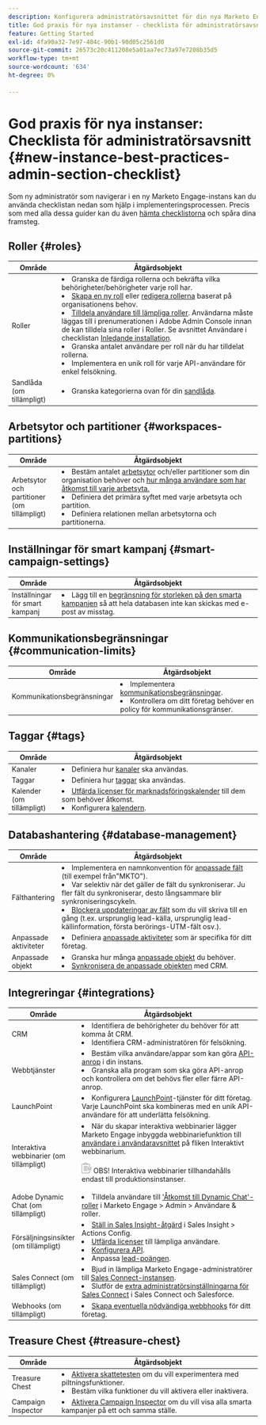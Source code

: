 ```yaml
---
description: Konfigurera administratörsavsnittet för din nya Marketo Engage-instans.
title: God praxis för nya instanser - checklista för administratörsavsnitt
feature: Getting Started
exl-id: 4fa90a32-7e97-404c-90b1-90d05c2561d0
source-git-commit: 26573c20c411208e5a01aa7ec73a97e7208b35d5
workflow-type: tm+mt
source-wordcount: '634'
ht-degree: 0%

---
```


# God praxis för nya instanser: Checklista för administratörsavsnitt {#new-instance-best-practices-admin-section-checklist}

Som ny administratör som navigerar i en ny Marketo Engage-instans kan du använda checklistan nedan som hjälp i implementeringsprocessen. Precis som med alla dessa guider kan du även [hämta checklistorna](/help/marketo/getting-started/implementing-a-new-marketo-engage-instance/assets/adobe-marketo-engage-new-instance-admin-checklist.xlsx) och spåra dina framsteg.

## Roller {#roles}

<table>
<thead>
  <tr>
    <th style="width:20%">Område</th>
    <th style="width:80%">Åtgärdsobjekt</th>
  </tr>
</thead>
<tbody>
  <tr>
    <td>Roller</td>
    <td><li>Granska de färdiga rollerna och bekräfta vilka behörigheter/behörigheter varje roll har.</li>
    <li><a href="https://experienceleague.adobe.com/docs/marketo/using/product-docs/administration/users-and-roles/managing-user-roles-and-permissions.html?lang=sv-SE#create-a-new-role" target="_blank">Skapa en ny roll</a> eller <a href="https://experienceleague.adobe.com/docs/marketo/using/product-docs/administration/users-and-roles/managing-user-roles-and-permissions.html?lang=sv-SE#edit-a-role" target="_blank">redigera rollerna</a> baserat på organisationens behov.</li>
    <li><a href="https://experienceleague.adobe.com/sv/docs/marketo/using/product-docs/administration/users-and-roles/managing-user-roles-and-permissions#assign-roles-to-a-user" target="_blank">Tilldela användare till lämpliga roller</a>. Användarna måste läggas till i prenumerationen i Adobe Admin Console innan de kan tilldela sina roller i Roller. Se avsnittet Användare i checklistan <a href="/help/marketo/getting-started/initial-setup/user-setup.md">Inledande installation</a>.</li>
    <li>Granska antalet användare per roll när du har tilldelat rollerna.</li>
    <li>Implementera en unik roll för varje API-användare för enkel felsökning.</li></td>
  </tr>
  <tr>
    <td>Sandlåda (om tillämpligt)</td>
    <td><li>Granska kategorierna ovan för din <a href="/help/marketo/product-docs/core-marketo-concepts/miscellaneous/marketo-sandbox.md" target="_blank">sandlåda</a>.</li></td>
  </tr>
</tbody>
</table>

## Arbetsytor och partitioner {#workspaces-partitions}

<table>
<thead>
  <tr>
    <th style="width:20%">Område</th>
    <th style="width:80%">Åtgärdsobjekt</th>
  </tr>
</thead>
<tbody>
  <tr>
    <td>Arbetsytor och partitioner (om tillämpligt)</td>
    <td><li>Bestäm antalet <a href="https://experienceleague.adobe.com/docs/marketo/using/product-docs/administration/workspaces-and-person-partitions/understanding-workspaces-and-person-partitions.html?lang=sv-SE" target="_blank"> arbetsytor</a> och/eller partitioner som din organisation behöver och <a href="https://experienceleague.adobe.com/docs/marketo/using/product-docs/administration/workspaces-and-person-partitions/allow-user-access-to-a-workspace.html?lang=sv-SE" target="_blank">hur många användare som har åtkomst till varje arbetsyta.</a></li>
    <li>Definiera det primära syftet med varje arbetsyta och partition.</li>
    <li>Definiera relationen mellan arbetsytorna och partitionerna.</li></td>
  </tr>
</tbody>
</table>

## Inställningar för smart kampanj {#smart-campaign-settings}

<table>
<thead>
  <tr>
    <th style="width:20%">Område</th>
    <th style="width:80%">Åtgärdsobjekt</th>
  </tr>
</thead>
<tbody>
  <tr>
    <td>Inställningar för smart kampanj</td>
    <td><li>Lägg till en <a href="https://experienceleague.adobe.com/docs/marketo/using/product-docs/administration/email-setup/enable-person-restrictions-for-smart-campaigns.html?lang=sv-SE" target="_blank">begränsning för storleken på den smarta kampanjen</a> så att hela databasen inte kan skickas med e-post av misstag.</li></td>
  </tr>
</tbody>
</table>

## Kommunikationsbegränsningar {#communication-limits}

<table>
<thead>
  <tr>
    <th style="width:20%">Område</th>
    <th style="width:80%">Åtgärdsobjekt</th>
  </tr>
</thead>
<tbody>
  <tr>
    <td>Kommunikationsbegränsningar</td>
    <td><li>Implementera <a href="https://experienceleague.adobe.com/docs/marketo/using/product-docs/administration/email-setup/enable-communication-limits.html?lang=sv-SE" target="_blank">kommunikationsbegränsningar</a>.</li>
    <li>Kontrollera om ditt företag behöver en policy för kommunikationsgränser.</li></td>
  </tr>
</tbody>
</table>

## Taggar {#tags}

<table>
<thead>
  <tr>
    <th style="width:20%">Område</th>
    <th style="width:80%">Åtgärdsobjekt</th>
  </tr>
</thead>
<tbody>
  <tr>
    <td>Kanaler</td>
    <td><li>Definiera hur <a href="https://experienceleague.adobe.com/docs/marketo/using/product-docs/administration/tags/create-a-program-channel.html?lang=sv-SE" target="_blank">kanaler</a> ska användas.</li></td>
  </tr>
  <tr>
    <td>Taggar</td>
    <td><li>Definiera hur <a href="https://experienceleague.adobe.com/docs/marketo/using/product-docs/administration/tags/managing-tag-values.html?lang=sv-SE" target="_blank">taggar</a> ska användas.</li></td>
  </tr>
  <tr>
    <td>Kalender<br>
    (om tillämpligt)</td>
    <td><li><a href="https://experienceleague.adobe.com/docs/marketo/using/product-docs/core-marketo-concepts/marketing-calendar/understanding-the-calendar/issue-revoke-a-marketing-calendar-license.html?lang=sv-SE" target="_blank">Utfärda licenser för marknadsföringskalender</a> till dem som behöver åtkomst.</li>
    <li>Konfigurera <a href="https://experienceleague.adobe.com/docs/marketo/using/product-docs/core-marketo-concepts/marketing-calendar/understanding-the-calendar/navigating-the-marketing-calendar.html?lang=sv-SE" target="_blank">kalendern</a>.</li></td>
  </tr>
</tbody>
</table>

## Databashantering {#database-management}

<table>
<thead>
  <tr>
    <th style="width:20%">Område</th>
    <th style="width:80%">Åtgärdsobjekt</th>
  </tr>
</thead>
<tbody>
  <tr>
    <td>Fälthantering</td>
    <td><li>Implementera en namnkonvention för <a href="https://experienceleague.adobe.com/docs/marketo/using/product-docs/administration/field-management/create-a-custom-field-in-marketo.html?lang=sv-SE" target="_blank">anpassade fält</a> (till exempel från"MKTO").</li>
    <li>Var selektiv när det gäller de fält du synkroniserar. Ju fler fält du synkroniserar, desto långsammare blir synkroniseringscykeln.</li>
    <li><a href="https://experienceleague.adobe.com/docs/marketo/using/product-docs/administration/field-management/block-updates-to-a-field.html?lang=sv-SE" target="_blank">Blockera uppdateringar av fält</a> som du vill skriva till en gång (t.ex. ursprunglig lead-källa, ursprunglig lead-källinformation, första berörings-UTM-fält osv.).</li></td>
  </tr>
  <tr>
    <td>Anpassade aktiviteter</td>
    <td><li>Definiera <a href="https://experienceleague.adobe.com/docs/marketo/using/product-docs/administration/marketo-custom-activities/understanding-custom-activities.html?lang=sv-SE" target="_blank">anpassade aktiviteter</a> som är specifika för ditt företag.</li></td>
  </tr>
  <tr>
    <td>Anpassade objekt</td>
    <td><li>Granska hur många <a href="https://experienceleague.adobe.com/docs/marketo/using/product-docs/administration/marketo-custom-objects/understanding-marketo-custom-objects.html?lang=sv-SE" target="_blank">anpassade objekt</a> du behöver.</li>
    <li><a href="https://experienceleague.adobe.com/docs/marketo/using/product-docs/crm-sync/salesforce-sync/sfdc-sync-details/sfdc-sync-custom-object-sync.html?lang=sv-SE" target="_blank">Synkronisera de anpassade objekten</a> med CRM.</li></td>
  </tr>
</tbody>
</table>

## Integreringar {#integrations}

<table>
<thead>
  <tr>
    <th style="width:20%">Område</th>
    <th style="width:80%">Åtgärdsobjekt</th>
  </tr>
</thead>
<tbody>
  <tr>
    <td>CRM </td>
    <td><li>Identifiera de behörigheter du behöver för att komma åt CRM.</li>
    <li>Identifiera CRM-administratören för felsökning.</li></td>
  </tr>
  <tr>
    <td>Webbtjänster</td>
    <td><li>Bestäm vilka användare/appar som kan göra <a href="https://experienceleague.adobe.com/docs/marketo/using/product-docs/administration/users-and-roles/create-an-api-only-user.html?lang=sv-SE" target="_blank">API-anrop</a> i din instans.</li>
    <li>Granska alla program som ska göra API-anrop och kontrollera om det behövs fler eller färre API-anrop.</li></td>
  </tr>
  <tr>
    <td>LaunchPoint</td>
    <td><li>Konfigurera <a href="https://experienceleague.adobe.com/docs/marketo/using/product-docs/administration/additional-integrations/add-adobe-connect-as-a-launchpoint-service.html?lang=sv-SE" target="_blank">LaunchPoint</a>-tjänster för ditt företag. Varje LaunchPoint ska kombineras med en unik API-användare för att underlätta felsökning.</li></td>
  </tr>
  <tr>
    <td>Interaktiva webbinarier (om tillämpligt)</td>
    <td><li>När du skapar interaktiva webbinarier lägger Marketo Engage inbyggda webbinariefunktion till <a href="https://experienceleague.adobe.com/sv/docs/marketo/using/product-docs/demand-generation/events/interactive-webinars/user-and-license-management" target="_blank">användare i användaravsnittet</a> på fliken Interaktivt webbinarium.</li>
    <p><img src="assets/note-icon.png" alt="anteckningsikon"> OBS! Interaktiva webbinarier tillhandahålls endast till produktionsinstanser.</td>
  </tr>
  <tr>
    <td>Adobe Dynamic Chat (om tillämpligt)</td>
    <td><li>Tilldela användare till <a href="https://experienceleague.adobe.com/sv/docs/marketo/using/product-docs/demand-generation/dynamic-chat/setup-and-configuration/add-or-remove-chat-users#add-dynamic-chat-access-to-marketo-role" target="_blank">'Åtkomst till Dynamic Chat'-roller</a> i Marketo Engage &gt; Admin &gt; Användare &amp; roller.</li></td>
  </tr>
  <tr>
    <td>Försäljningsinsikter (om tillämpligt)</td>
    <td><li><a href="https://experienceleague.adobe.com/sv/docs/marketo/using/product-docs/marketo-sales-insight/actions/getting-started/sales-insight-actions-admin-setup-guide#set-up-marketo-sales-account" target="_blank">Ställ in Sales Insight-åtgärd</a> i Sales Insight &gt; Actions Config.</li>
    <li><a href="https://experienceleague.adobe.com/docs/marketo/using/product-docs/marketo-sales-insight/actions/getting-started/sales-insight-actions-admin-setup-guide.html?lang=sv-SE#invite-individual-users-to-msi-actions" target="_blank">Utfärda licenser</a> till lämpliga användare.</li>
    <li><a href="https://experienceleague.adobe.com/docs/marketo/using/product-docs/marketo-sales-insight/msi-for-salesforce/configuration/marketo-sales-insight-configuration-tab-in-salesforce.html?lang=sv-SE" target="_blank">Konfigurera API</a>.</li>
    <li>Anpassa <a href="https://experienceleague.adobe.com/docs/marketo/using/product-docs/marketo-sales-insight/msi-for-salesforce/features/stars-and-flames/priority-urgency-relative-score-and-best-bets.html?lang=sv-SE" target="_blank">lead-poängen</a>.</li></td>
  </tr>
  <tr>
    <td>Sales Connect (om tillämpligt)</td>
    <td><li>Bjud in lämpliga Marketo Engage-administratörer till <a href="https://experienceleague.adobe.com/sv/docs/marketo/using/product-docs/marketo-sales-connect/getting-started/accessing-your-new-sales-connect-instance" target="_blank">Sales Connect-instansen</a>.</li>
    <li>Slutför de <a href="https://experienceleague.adobe.com/sv/docs/marketo/using/product-docs/marketo-sales-connect/getting-started/getting-started-guide-for-sales-connect-admins" target="_blank">extra administratörsinställningarna för Sales Connect</a> i Sales Connect och Salesforce.</li></td>
  </tr>
  <tr>
    <td>Webhooks (om tillämpligt)</td>
    <td><li><a href="https://experienceleague.adobe.com/docs/marketo/using/product-docs/administration/additional-integrations/create-a-webhook.html?lang=sv-SE" target="_blank">Skapa eventuella nödvändiga webbhooks</a> för ditt företag.</li>
    </td>
  </tr>
</tbody>
</table>

## Treasure Chest {#treasure-chest}

<table>
<thead>
  <tr>
    <th style="width:20%">Område</th>
    <th style="width:80%">Åtgärdsobjekt</th>
  </tr>
</thead>
<tbody>
  <tr>
    <td>Treasure Chest </td>
    <td><li><a href="https://experienceleague.adobe.com/docs/marketo/using/product-docs/administration/settings/enable-or-disable-treasure-chest-features.html?lang=sv-SE" target="_blank">Aktivera skattetesten</a> om du vill experimentera med piltningsfunktioner.</li>
    <li>Bestäm vilka funktioner du vill aktivera eller inaktivera.</li></td>
  </tr>
  <tr>
    <td>Campaign Inspector </td>
    <td><li><a href="https://experienceleague.adobe.com/docs/marketo/using/product-docs/administration/settings/campaign-inspector.html?lang=sv-SE" target="_blank">Aktivera Campaign Inspector</a> om du vill visa alla smarta kampanjer på ett och samma ställe.</li></td>
  </tr>
</tbody>
</table>
